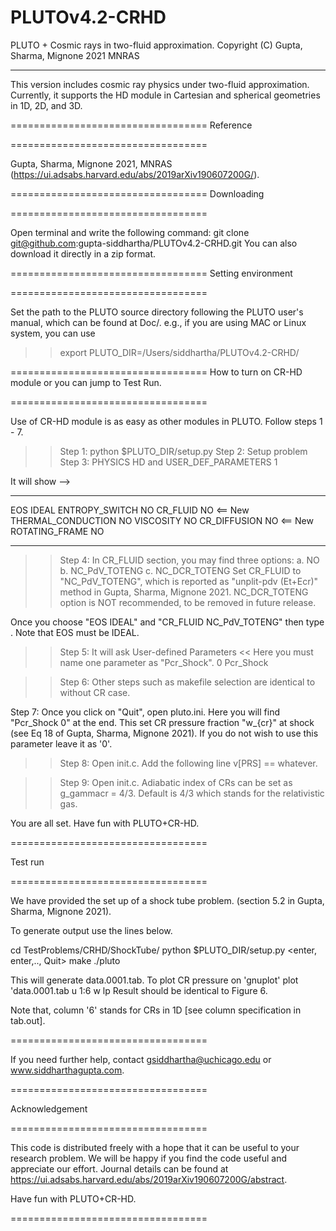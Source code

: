 # PLUTOv4.2-CRHD 
PLUTO + Cosmic rays in two-fluid approximation.
Copyright (C) Gupta, Sharma, Mignone 2021 MNRAS

------------------------------------------------

This version includes cosmic ray physics under 
two-fluid approximation. Currently, it supports the HD module
in Cartesian and spherical geometries in 1D, 2D, and 3D. 

==================================
Reference

================================== 

Gupta, Sharma, Mignone 2021, MNRAS 
(https://ui.adsabs.harvard.edu/abs/2019arXiv190607200G/). 

==================================
Downloading

==================================

Open terminal and write the following command:
git clone git@github.com:gupta-siddhartha/PLUTOv4.2-CRHD.git <enter>
You can also download it directly in a zip format.

==================================
Setting environment

==================================

Set the path to the PLUTO source directory 
following the PLUTO user's manual, which can be found at Doc/.
e.g., if you are using MAC or Linux system, you can use 
>> export PLUTO_DIR=/Users/siddhartha/PLUTOv4.2-CRHD/

==================================
How to turn on CR-HD module
or you can jump to Test Run.

==================================

Use of CR-HD module is as easy as other modules in PLUTO.
Follow steps 1 - 7.
>>Step 1: python $PLUTO_DIR/setup.py <enter>
>>Step 2: Setup problem <enter>
>>Step 3: PHYSICS HD        and 
USER_DEF_PARAMETERS   1 <enter>
          
It will show  --> 

-----------------

EOS                           IDEAL
ENTROPY_SWITCH                NO
CR_FLUID                      NO   <== New
THERMAL_CONDUCTION            NO
VISCOSITY                     NO
CR_DIFFUSION                  NO   <== New
ROTATING_FRAME                NO

-------------

>>Step 4: 
In CR_FLUID section, you may find three options:
a. NO
b. NC_PdV_TOTENG
c. NC_DCR_TOTENG
Set CR_FLUID to "NC_PdV_TOTENG", which is reported as "unplit-pdv (Et+Ecr)" method in Gupta, Sharma, Mignone 2021.
NC_DCR_TOTENG option is NOT recommended, to be removed in future release.

Once you choose "EOS   IDEAL" and "CR_FLUID  NC_PdV_TOTENG" then type <enter>. Note that EOS must be  IDEAL.

>>Step 5: 
It will ask
>> User-defined Parameters <<
Here you must name one parameter as "Pcr_Shock".
0             Pcr_Shock 
<enter>

>>Step 6: Other steps such as makefile selection are identical to without CR case. 

Step 7: Once you click on "Quit", open pluto.ini.
Here you will find "Pcr_Shock            0" at the end.
This set CR pressure fraction "w_{cr}" at shock (see Eq 18 of Gupta, Sharma, Mignone 2021).
If you do not wish to use this parameter leave it as '0'.

>> Step 8: Open init.c.
Add the following line
v[PRS] == whatever.

>> Step 9: Open init.c.
Adiabatic index of CRs can be set as 
g_gammacr = 4/3. Default is 4/3 which stands for the relativistic gas.

You are all set. Have fun with PLUTO+CR-HD.

==================================

Test run

==================================

We have provided the set up of a shock tube problem.
(section 5.2 in Gupta, Sharma, Mignone 2021).

To generate output use the lines below.

cd TestProblems/CRHD/ShockTube/
python $PLUTO_DIR/setup.py
<enter, enter,.., Quit>
make
./pluto

This will generate data.0001.tab. To plot CR pressure
on 'gnuplot'
plot 'data.0001.tab u 1:6 w lp
Result should be identical to Figure 6.

Note that, column '6' stands for CRs in 1D [see column specification in tab.out].

==================================

If you need further help, contact gsiddhartha@uchicago.edu 
or www.siddharthagupta.com.

==================================

Acknowledgement

==================================

This code is distributed freely with a hope that
it can be useful to your research problem. 
We will be happy if you find the code useful and appreciate our effort. 
Journal details can be found at https://ui.adsabs.harvard.edu/abs/2019arXiv190607200G/abstract.


Have fun with PLUTO+CR-HD.

==================================


 

